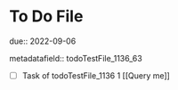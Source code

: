 # To Do File

due:: 2022-09-06

metadatafield:: todoTestFile_1136_63

- [ ] Task of todoTestFile_1136 1 [[Query me]]
